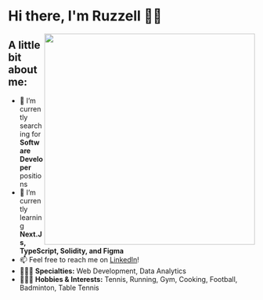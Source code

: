 <!-- <img width="1049" alt="banner" src="https://github.com/ruzzelwidjaja/ruzzelwidjaja/assets/66968862/0b0a4778-e251-415b-bc8a-e6319300cdc7"> -->
<!-- https://community.dataquest.io/t/create-your-readme-banner-for-github/567809 -->

<!-- <img align='right' src="https://user-images.githubusercontent.com/74038190/235224431-e8c8c12e-6826-47f1-89fb-2ddad83b3abf.gif" width="300"> -->
<!-- Artist: @deekaymotion -->
<!-- https://github.com/Anmol-Baranwal/Cool-GIFs-For-GitHub/blob/main/README.md -->

<!-- **ruzzelwidjaja/ruzzelwidjaja** is a ✨ _special_ ✨ repository because its `README.md` (this file) appears on your GitHub profile. -->
# Hi there, I'm Ruzzell 👋🏼
<img align='right' src="https://user-images.githubusercontent.com/74038190/212750155-3ceddfbd-19d3-40a3-87af-8d329c8323c4.gif" width="430">

## A little bit about me:

- 🔭 I’m currently searching for **Software Developer** positions
- 🌱 I’m currently learning **Next.Js, TypeScript, Solidity, and Figma**
- 📫 Feel free to reach me on [LinkedIn](https://linkedin.com/in/ruzzelwidjaja)!
- 👨🏻‍💻 **Specialties:** Web Development, Data Analytics
- 🏃🏻‍♂️ **Hobbies & Interests:** Tennis, Running, Gym, Cooking, Football, Badminton, Table Tennis
